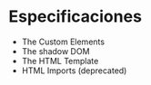 # Especificaciones #

- The Custom Elements
- The shadow DOM
- The HTML Template
- HTML Imports (deprecated)